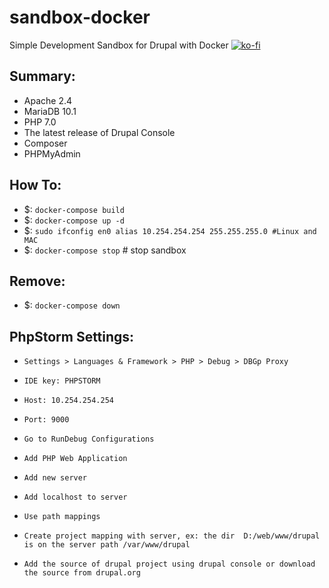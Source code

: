 sandbox-docker
===============

Simple Development Sandbox for Drupal with Docker
[![ko-fi](https://www.ko-fi.com/img/githubbutton_sm.svg)](https://ko-fi.com/W7W3ZIV7)

Summary:
--------

* Apache 2.4
* MariaDB 10.1
* PHP 7.0
* The latest release of Drupal Console
* Composer
* PHPMyAdmin


How To:
-------

- $: `docker-compose build`
- $: `docker-compose up -d`
- $: `sudo ifconfig en0 alias 10.254.254.254 255.255.255.0 #Linux and MAC`
- $: `docker-compose stop` # stop sandbox

Remove:
-------

- $: `docker-compose down`


PhpStorm Settings:
-----------------

- `Settings > Languages & Framework > PHP > Debug > DBGp Proxy`
- `IDE key: PHPSTORM`
- `Host: 10.254.254.254`
- `Port: 9000`

- `Go to RunDebug Configurations`
- `Add PHP Web Application`
- `Add new server`
- `Add localhost to server`
- `Use path mappings`
- `Create project mapping with server, ex: the dir  D:/web/www/drupal is on the server path /var/www/drupal `
- `Add the source of drupal project using drupal console or download the source from drupal.org`

